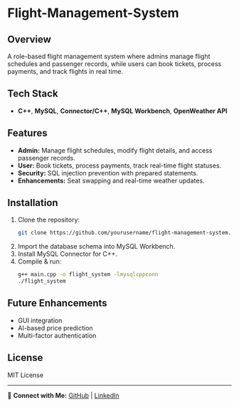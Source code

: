 # Flight-Management-System

## Overview
A role-based flight management system where admins manage flight schedules and passenger records, while users can book tickets, process payments, and track flights in real time.

## Tech Stack
- **C++**, **MySQL**, **Connector/C++**, **MySQL Workbench**, **OpenWeather API**

## Features
- **Admin:** Manage flight schedules, modify flight details, and access passenger records.
- **User:** Book tickets, process payments, track real-time flight statuses.
- **Security:** SQL injection prevention with prepared statements.
- **Enhancements:** Seat swapping and real-time weather updates.

## Installation
1. Clone the repository:
   ```sh
   git clone https://github.com/yourusername/flight-management-system.git
   ```
2. Import the database schema into MySQL Workbench.
3. Install MySQL Connector for C++.
4. Compile & run:
   ```sh
   g++ main.cpp -o flight_system -lmysqlcppconn
   ./flight_system
   ```

## Future Enhancements
- GUI integration
- AI-based price prediction
- Multi-factor authentication

## License
MIT License

---
📩 **Connect with Me:** [GitHub](https://github.com/upendra14) | [LinkedIn](https://www.linkedin.com/in/upendra-kumar-148369158/)

